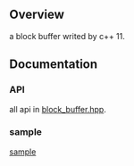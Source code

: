 ## Overview
a block buffer writed by c++ 11.

## Documentation
### API
all api in [block_buffer.hpp](https://github.com/as-xjc/block_buffer/blob/master/block_buffer.hpp).

### sample
[sample](https://github.com/as-xjc/block_buffer/blob/master/sample)
